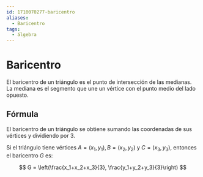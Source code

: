 ```yaml
---
id: 1710070277-baricentro
aliases:
  - Baricentro
tags:
  - álgebra
---
```


# Baricentro

El baricentro de un triángulo es el punto de intersección de las medianas. La mediana es el segmento que une un vértice con el punto medio del lado opuesto.

## Fórmula

El baricentro de un triángulo se obtiene sumando las coordenadas de sus vértices y dividiendo por 3.

Si el triángulo tiene vértices $A=(x_1,y_1), \, B=(x_2,y_2) \text{ y } C=(x_3,y_3)$, entonces el baricentro $G$ es:

$$
G = \left(\frac{x_1+x_2+x_3}{3}, \frac{y_1+y_2+y_3}{3}\right)
$$
